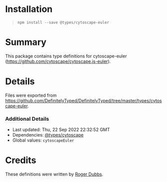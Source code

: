 # Installation
> `npm install --save @types/cytoscape-euler`

# Summary
This package contains type definitions for cytoscape-euler (https://github.com/cytoscape/cytoscape.js-euler).

# Details
Files were exported from https://github.com/DefinitelyTyped/DefinitelyTyped/tree/master/types/cytoscape-euler.

### Additional Details
 * Last updated: Thu, 22 Sep 2022 22:32:52 GMT
 * Dependencies: [@types/cytoscape](https://npmjs.com/package/@types/cytoscape)
 * Global values: `cytoscapeEuler`

# Credits
These definitions were written by [Roger Dubbs](https://github.com/RogerDubbs).
